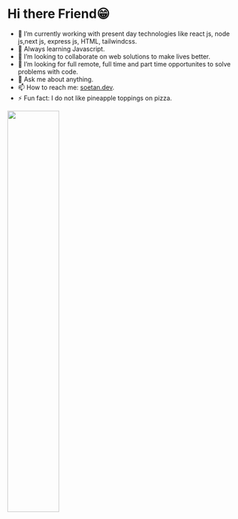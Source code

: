 # Hi there Friend😁



- 🔭 I’m currently working with present day technologies like react js, node js,next js, express js, HTML, tailwindcss.
- 🌱 Always learning Javascript.
- 👯 I’m looking to collaborate on web solutions to make lives better.
- 🤔 I’m looking for full remote, full time and part time opportunites to solve problems with code.
- 💬 Ask me about anything.
- 📫 How to reach me: [soetan.dev](https://soetan.dev).
- ⚡ Fun fact: I do not like pineapple toppings on pizza.


<img height="48%" src="https://github-readme-stats.vercel.app/api?username=shoetan&show_icons=true&hide_border=true&&count_private=true&include_all_commits=true&theme=tokyonight" />


<!--
**Shoetan/Shoetan** is a ✨ _special_ ✨ repository because its `README.md` (this file) appears on your GitHub profile.

Here are some ideas to get you started:
- 😄 Pronouns: ...


-->

